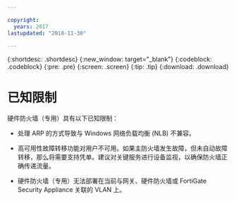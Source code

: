 ```yaml
---

copyright:
  years: 2017
lastupdated: "2018-11-30"

---
```


{:shortdesc: .shortdesc}
{:new_window: target="_blank"}
{:codeblock: .codeblock}
{:pre: .pre}
{:screen: .screen}
{:tip: .tip}
{:download: .download}

# 已知限制
硬件防火墙（专用）具有以下已知限制：

* 处理 ARP 的方式导致与 Windows 网络负载均衡 (NLB) 不兼容。

* 高可用性故障转移功能对用户不可用。如果主防火墙发生故障，但未自动故障转移，那么将需要支持凭单。建议对关键服务进行设备监视，以确保防火墙正确传递流量。

* 硬件防火墙（专用）无法部署在当前与网关、硬件防火墙或 FortiGate Security Appliance 关联的 VLAN 上。
